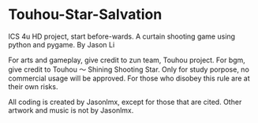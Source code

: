 # Touhou-Star-Salvation
ICS 4u HD project, start before-wards. A curtain shooting game using python and pygame. By Jason Li 

For arts and gameplay, give credit to zun team, Touhou project. For bgm, give credit to Touhou ～ Shining Shooting Star.
Only for study porpose, no commercial usage will be approved. For those who disobey this rule are at their own risks.

All coding is created by Jasonlmx, except for those that are cited. Other artwork and music is not by Jasonlmx.